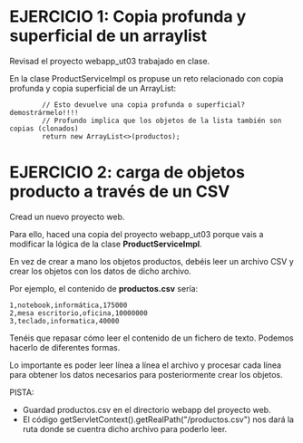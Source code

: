 # EJERCICIO 1: Copia profunda y superficial de un arraylist

Revisad el proyecto webapp_ut03 trabajado en clase.

En la clase ProductServiceImpl os propuse un reto relacionado con copia profunda y copia superficial de un ArrayList: 

```
        // Esto devuelve una copia profunda o superficial? demostrármelo!!!!
        // Profundo implica que los objetos de la lista también son copias (clonados)
        return new ArrayList<>(productos);

```

# EJERCICIO 2: carga de objetos producto a través de un CSV

Cread un nuevo proyecto web.

Para ello, haced una copia del proyecto webapp_ut03 porque vais a modificar la lógica de la clase **ProductServiceImpl**.

En vez de crear a mano los objetos productos, debéis leer un archivo CSV y crear los objetos con los datos de dicho archivo.

Por ejemplo, el contenido de **productos.csv** sería:

```
1,notebook,informática,175000
2,mesa escritorio,oficina,10000000
3,teclado,informatica,40000
```

Tenéis que repasar cómo leer el contenido de un fichero de texto. Podemos hacerlo de diferentes formas. 

Lo importante es poder leer línea a línea el archivo y procesar cada línea para obtener los datos necesarios para posteriormente crear los objetos.

PISTA: 
- Guardad productos.csv en el directorio webapp del proyecto web.
- El código getServletContext().getRealPath("/productos.csv") nos dará la ruta donde se cuentra dicho archivo para poderlo leer.







